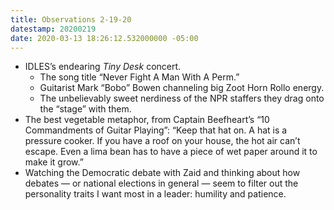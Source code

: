 ```yaml
---
title: Observations 2-19-20
datestamp: 20200219
date: 2020-03-13 18:26:12.532000000 -05:00
---
```


- IDLES’s endearing *Tiny Desk* concert.
	- The song title “Never Fight A Man With A Perm.”
	- Guitarist Mark “Bobo” Bowen channeling big Zoot Horn Rollo energy.
	- The unbelievably sweet nerdiness of the NPR staffers they drag onto the “stage” with them.
- The best vegetable metaphor, from Captain Beefheart’s “10 Commandments of Guitar Playing”: “Keep that hat on. A hat is a pressure cooker. If you have a roof on your house, the hot air can’t escape. Even a lima bean has to have a piece of wet paper around it to make it grow.”
- Watching the Democratic debate with Zaid and thinking about how debates — or national elections in general — seem to filter out the personality traits I want most in a leader: humility and patience.
